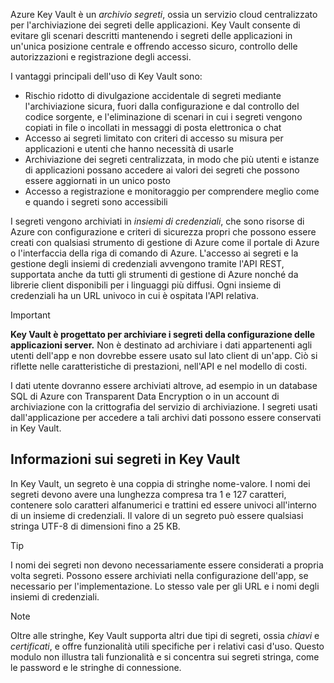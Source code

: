 Azure Key Vault è un *archivio segreti*, ossia un servizio cloud centralizzato per l'archiviazione dei segreti delle applicazioni. Key Vault consente di evitare gli scenari descritti mantenendo i segreti delle applicazioni in un'unica posizione centrale e offrendo accesso sicuro, controllo delle autorizzazioni e registrazione degli accessi.

I vantaggi principali dell'uso di Key Vault sono:

* Rischio ridotto di divulgazione accidentale di segreti mediante l'archiviazione sicura, fuori dalla configurazione e dal controllo del codice sorgente, e l'eliminazione di scenari in cui i segreti vengono copiati in file o incollati in messaggi di posta elettronica o chat
* Accesso ai segreti limitato con criteri di accesso su misura per applicazioni e utenti che hanno necessità di usarle
* Archiviazione dei segreti centralizzata, in modo che più utenti e istanze di applicazioni possano accedere ai valori dei segreti che possono essere aggiornati in un unico posto
* Accesso a registrazione e monitoraggio per comprendere meglio come e quando i segreti sono accessibili

I segreti vengono archiviati in *insiemi di credenziali*, che sono risorse di Azure con configurazione e criteri di sicurezza propri che possono essere creati con qualsiasi strumento di gestione di Azure come il portale di Azure o l'interfaccia della riga di comando di Azure. L'accesso ai segreti e la gestione degli insiemi di credenziali avvengono tramite l'API REST, supportata anche da tutti gli strumenti di gestione di Azure nonché da librerie client disponibili per i linguaggi più diffusi. Ogni insieme di credenziali ha un URL univoco in cui è ospitata l'API relativa.

> [!IMPORTANT]
> **Key Vault è progettato per archiviare i segreti della configurazione delle applicazioni server.** Non è destinato ad archiviare i dati appartenenti agli utenti dell'app e non dovrebbe essere usato sul lato client di un'app. Ciò si riflette nelle caratteristiche di prestazioni, nell'API e nel modello di costi.
>
> I dati utente dovranno essere archiviati altrove, ad esempio in un database SQL di Azure con Transparent Data Encryption o in un account di archiviazione con la crittografia del servizio di archiviazione. I segreti usati dall'applicazione per accedere a tali archivi dati possono essere conservati in Key Vault.

## <a name="what-is-a-secret-in-key-vault"></a>Informazioni sui segreti in Key Vault

In Key Vault, un segreto è una coppia di stringhe nome-valore. I nomi dei segreti devono avere una lunghezza compresa tra 1 e 127 caratteri, contenere solo caratteri alfanumerici e trattini ed essere univoci all'interno di un insieme di credenziali. Il valore di un segreto può essere qualsiasi stringa UTF-8 di dimensioni fino a 25 KB.

> [!TIP]
> I nomi dei segreti non devono necessariamente essere considerati a propria volta segreti. Possono essere archiviati nella configurazione dell'app, se necessario per l'implementazione. Lo stesso vale per gli URL e i nomi degli insiemi di credenziali.

> [!NOTE]
> Oltre alle stringhe, Key Vault supporta altri due tipi di segreti, ossia *chiavi* e *certificati*, e offre funzionalità utili specifiche per i relativi casi d'uso. Questo modulo non illustra tali funzionalità e si concentra sui segreti stringa, come le password e le stringhe di connessione.
